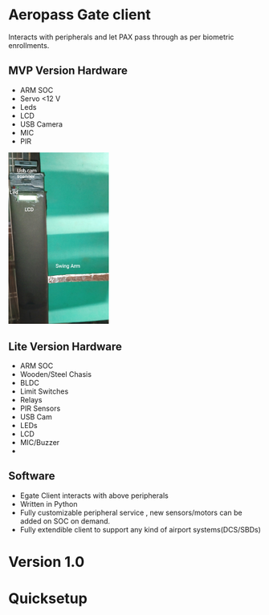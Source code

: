 Aeropass Gate client  
====================

Interacts with peripherals and let PAX pass through as per biometric enrollments.

## MVP Version Hardware
- ARM SOC 
- Servo <12 V
- Leds
- LCD
- USB Camera
- MIC
- PIR


<img src="egate.jpg" width="200">

## Lite Version Hardware
- ARM SOC
- Wooden/Steel Chasis
- BLDC
- Limit Switches
- Relays
- PIR Sensors
- USB Cam
- LEDs
- LCD
- MIC/Buzzer
- 
## Software

- Egate Client interacts with above peripherals 
- Written in Python
- Fully customizable peripheral service , new sensors/motors can be added on SOC on demand.
- Fully extendible client to support any kind of airport systems(DCS/SBDs)

Version 1.0
===========

Quicksetup 
==========

